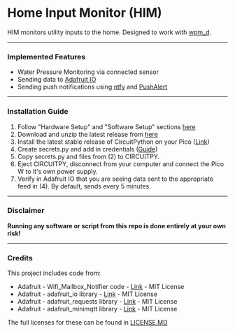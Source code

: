 # Home Input Monitor (HIM)

HIM monitors utility inputs to the home. Designed to work with [wpm_d](https://github.com/kavinaidoo/wpm_d).

---

### Implemented Features
* Water Pressure Monitoring via connected sensor
* Sending data to [Adafruit IO](https://io.adafruit.com/)
* Sending push notifications using [ntfy](https://ntfy.sh/) and [PushAlert](https://pushalert.co/)

---

### Installation Guide
1. Follow "Hardware Setup" and "Software Setup" sections [here](https://kavi.sblmnl.co.za/home-input-monitor-part-1-water-pressure)
2. Download and unzip the latest release from [here](https://github.com/kavinaidoo/him/releases)
3. Install the latest stable release of CircuitPython on your Pico ([Link](https://circuitpython.org/board/raspberry_pi_pico_w/))
4. Create secrets.py and add in credentials ([Guide](secrets_format.md))
5. Copy secrets.py and files from (2) to CIRCUITPY.
6. Eject CIRCUITPY, disconnect from your computer and connect the Pico W to it's own power supply.
7. Verify in Adafruit IO that you are seeing data sent to the appropriate feed in (4). By default, sends every 5 minutes.

---

### Disclaimer
**Running any software or script from this repo is done entirely at your own risk!**

---

### Credits
This project includes code from:
* Adafruit - Wifi_Mailbox_Notifier code - [Link](https://github.com/adafruit/Adafruit_Learning_System_Guides/blob/main/WiFi_Mailbox_Notifier/mailbox_code/code.py) - MIT License
* Adafruit - adafruit_io library - [Link](https://github.com/adafruit/Adafruit_CircuitPython_Bundle) - MIT License
* Adafruit - adafruit_requests library - [Link](https://github.com/adafruit/Adafruit_CircuitPython_Bundle) - MIT License
* Adafruit - adafruit_minimqtt library - [Link](https://github.com/adafruit/Adafruit_CircuitPython_Bundle) - MIT License

The full licenses for these can be found in [LICENSE.MD](LICENSE.MD)